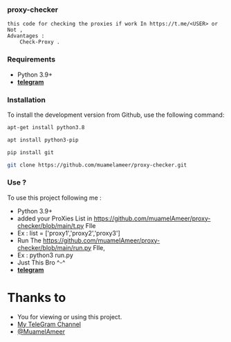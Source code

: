 ### proxy-checker
```
this code for checking the proxies if work In https://t.me/<USER> or Not ,
Advantages :
    Check-Proxy .
```

### Requirements

- Python 3.9+
- **[telegram](https://t.me)**


### Installation

To install the development version from Github, use the following command:
```bash
apt-get install python3.8
```
```bash
apt install python3-pip
```
```bash
pip install git
```
```bash
git clone https://github.com/muamelameer/proxy-checker.git
```

### Use ?

To use this project following me :
- Python 3.9+
- added your ProXies List in https://github.com/muamelAmeer/proxy-checker/blob/main/t.py FIle
- Ex : list = ['proxy1','proxy2','proxy3']
- Run The https://github.com/muamelAmeer/proxy-checker/blob/main/run.py FIle,
- Ex : python3 run.py
- Just This Bro ^-^
- **[telegram](https://t.me/xx_amole)**

# Thanks to
- You for viewing or using this project.
- [My TeleGram Channel](https://t.me/ForkCode)
- [@MuamelAmeer](https://github.com/muamelameer)
